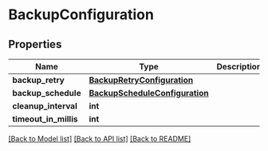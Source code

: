 # BackupConfiguration

## Properties
Name | Type | Description | Notes
------------ | ------------- | ------------- | -------------
**backup_retry** | [**BackupRetryConfiguration**](BackupRetryConfiguration.md) |  | [optional] 
**backup_schedule** | [**BackupScheduleConfiguration**](BackupScheduleConfiguration.md) |  | [optional] 
**cleanup_interval** | **int** |  | [optional] 
**timeout_in_millis** | **int** |  | 

[[Back to Model list]](../README.md#documentation-for-models) [[Back to API list]](../README.md#documentation-for-api-endpoints) [[Back to README]](../README.md)


